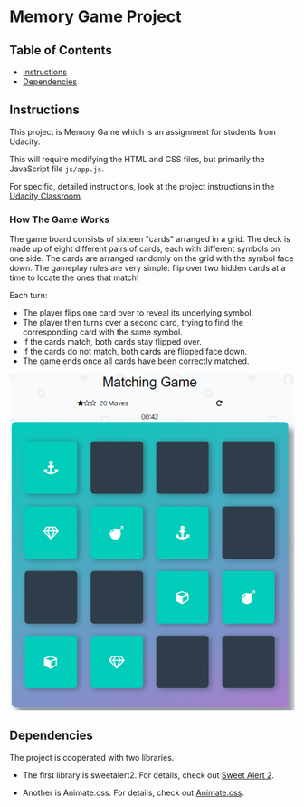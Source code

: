 # Memory Game Project

## Table of Contents

* [Instructions](#instructions)
* [Dependencies](#dependencies)

## Instructions

This project is Memory Game which is an assignment for students from Udacity.

This will require modifying the HTML and CSS files, but primarily the JavaScript file `js/app.js`.

For specific, detailed instructions, look at the project instructions in the [Udacity Classroom](https://classroom.udacity.com/me).

### How The Game Works
The game board consists of sixteen "cards" arranged in a grid. The deck is made up of eight different pairs of cards, each with different symbols on one side. The cards are arranged randomly on the grid with the symbol face down. The gameplay rules are very simple: flip over two hidden cards at a time to locate the ones that match!

Each turn:

- The player flips one card over to reveal its underlying symbol.
- The player then turns over a second card, trying to find the corresponding card with the same symbol.
- If the cards match, both cards stay flipped over.
- If the cards do not match, both cards are flipped face down.
- The game ends once all cards have been correctly matched.

![alt text](img/screenshot2.png)

## Dependencies

The project is cooperated with two libraries.

- The first library is sweetalert2. For details, check out [Sweet Alert 2](https://sweetalert2.github.io/).

- Another is Animate.css. For details, check out [Animate.css](https://github.com/daneden/animate.css).
